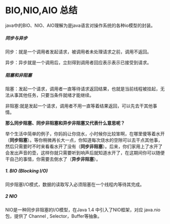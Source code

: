 # BIO,NIO,AIO 总结

java中的BIO、NIO、AIO理解为是java语言对操作系统的各种io模型的封装。

##### 同步与异步

同步：就是一个调用者发起请求，被调用者未处理请求之前，调用不返回。

异步：异步就是一个调用后，立刻得到调用者回应表示表示已接受到请求。

##### 阻塞和非阻塞

阻塞：发起一个请求，调用者一直等待请求返回结果，也就是当前线程被挂起，无法从事其他任务，只要当条件就绪才能继续。

非阻塞:就是发起一个请求，调用者不用一直等着结果返回，可以先去干其他事情。

**那么同步阻塞、同步非阻塞和异步非阻塞又代表什么意思呢？**

举个生活中简单的例子，你妈妈让你烧水，小时候你比较笨啊，在哪里傻等着水开（**同步阻塞**）。等你稍微再长大一点，你知道每次烧水的空隙可以去干点其他事，然后只需要时不时来看看水开了没有（**同步非阻塞**）。后来，你们家用上了水开了会发出声音的壶，这样你就只需要听到响声后就知道水开了，在这期间你可以随便干自己的事情，你需要去倒水了（**异步非阻塞**）。

##### 1. BIO (Blocking I/O)

同步阻塞I/O模式，数据的读取写入必须阻塞在一个线程内等待其完成。

##### 2 NIO 

NIO是一种同步非阻塞的I/O模型，在Java 1.4 中引入了NIO框架，对应 java.nio 包，提供了 Channel , Selector，Buffer等抽象。